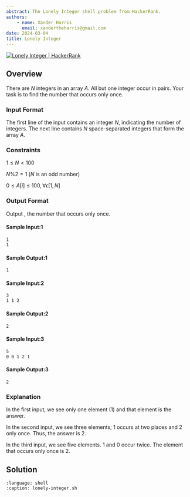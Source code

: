 ```yaml
---
abstract: The Lonely Integer shell problem from HackerRank.
authors:
    - name: Xander Harris
      email: xandertheharris@gmail.com
date: 2024-03-04
title: Lonely Integer
---
```


[![Lonely Integer | HackerRank](https://img.shields.io/badge/HackerRank-green?style=for-the-badge&logo=hackerrank&label=Lonely%20Integer)](https://www.hackerrank.com/challenges/lonely-integer-2/problem)

## Overview

There are $N$ integers in an array $A$. All but one integer occur in pairs.
Your task is to find the number that occurs only once.

### Input Format

The first line of the input contains an integer $N$, indicating the number of
integers. The next line contains $N$ space-separated integers that form
the array $A$.

### Constraints

$1 \leq N < 100$

$N \% 2 = 1$ ($N$ is an odd number)

$0 \leq A[i] \leq 100, \forall \epsilon [1,N]$

### Output Format

Output , the number that occurs only once.

#### Sample Input:1

```{code-block} shell
1
1
```

#### Sample Output:1

```{code-block} shell
1
```

#### Sample Input:2

```{code-block} shell
3
1 1 2
```

#### Sample Output:2

```{code-block} shell
2
```

#### Sample Input:3

```{code-block} shell
5
0 0 1 2 1
```

#### Sample Output:3

```{code-block} shell
2
```

### Explanation

In the first input, we see only one element (1) and that element is the
answer.

In the second input, we see three elements; 1 occurs at two places and 2 only
once. Thus, the answer is 2.

In the third input, we see five elements. 1 and 0 occur twice. The element
that occurs only once is 2.

## Solution

```{literalinclude} lonely-integer.sh
:language: shell
:caption: lonely-integer.sh
```

```{index} array; shell
```
